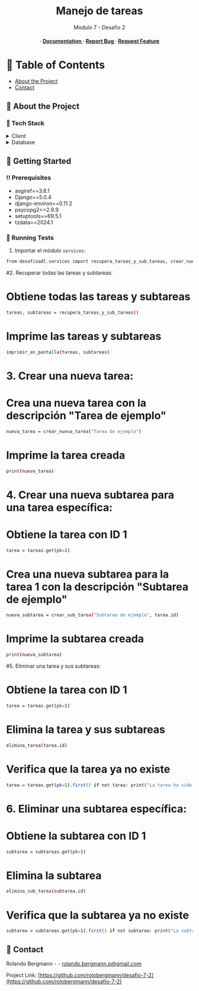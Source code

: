 <div align='center'>

<h1>Manejo de tareas</h1>
<p>Modulo 7 - Desafio 2</p>

<h4> <span> · </span> <a href="https://github.com/rolobergmann/desafio-7-2/blob/master/README.md"> Documentation </a> <span> · </span> <a href="https://github.com/rolobergmann/desafio-7-2/issues"> Report Bug </a> <span> · </span> <a href="https://github.com/rolobergmann/desafio-7-2/issues"> Request Feature </a> </h4>


</div>

# :notebook_with_decorative_cover: Table of Contents

- [About the Project](#star2-about-the-project)
- [Contact](#handshake-contact)


## :star2: About the Project
### :space_invader: Tech Stack
<details> <summary>Client</summary> <ul>
<li><a href="">Django</a></li>
</ul> </details>
<details> <summary>Database</summary> <ul>
<li><a href="">postgresql</a></li>
</ul> </details>

## :toolbox: Getting Started

### :bangbang: Prerequisites

- asgiref==3.8.1
- Django==5.0.4
- django-environ==0.11.2
- psycopg2==2.9.9
- setuptools==69.5.1
- tzdata==2024.1


### :test_tube: Running Tests

1. Importar el módulo `services`:
```bash
from desafioadl.services import recupera_tareas_y_sub_tareas, crear_nueva_tarea, crear_sub_tarea, elimina_tarea, elimina_sub_tarea, imprimir_en_pantalla
```
#2. Recuperar todas las tareas y subtareas:
# Obtiene todas las tareas y subtareas
```bash
tareas, subtareas = recupera_tareas_y_sub_tareas()
```
# Imprime las tareas y subtareas
```bash
imprimir_en_pantalla(tareas, subtareas)
```
# 3. Crear una nueva tarea:
# Crea una nueva tarea con la descripción "Tarea de ejemplo"
```bash
nueva_tarea = crear_nueva_tarea("Tarea de ejemplo")
```
# Imprime la tarea creada
```bash
print(nueva_tarea)
```
# 4. Crear una nueva subtarea para una tarea específica:
# Obtiene la tarea con ID 1
```bash
tarea = tareas.get(pk=1)
```
# Crea una nueva subtarea para la tarea 1 con la descripción "Subtarea de ejemplo"
```bash
nueva_subtarea = crear_sub_tarea("Subtarea de ejemplo", tarea.id)
```
# Imprime la subtarea creada
```bash
print(nueva_subtarea)
```
#5. Eliminar una tarea y sus subtareas:
# Obtiene la tarea con ID 1
```bash
tarea = tareas.get(pk=1)
```
# Elimina la tarea y sus subtareas
```bash
elimina_tarea(tarea.id)
```
# Verifica que la tarea ya no existe
```bash
tarea = tareas.get(pk=1).first() if not tarea: print("La tarea ha sido eliminada correctamente") else: print("Error al eliminar la tarea")
```
# 6. Eliminar una subtarea específica:
# Obtiene la subtarea con ID 1
```bash
subtarea = subtareas.get(pk=1)
```
# Elimina la subtarea
```bash
elimina_sub_tarea(subtarea.id)
```
# Verifica que la subtarea ya no existe
```bash
subtarea = subtareas.get(pk=1).first() if not subtarea: print("La subtarea ha sido eliminada correctamente") else: print("Error al eliminar la subtarea")
```


## :handshake: Contact

Rolando Bergmann - - rolando.bergmann.p@gmail.com

Project Link: [https://github.com/rolobergmann/desafio-7-2](https://github.com/rolobergmann/desafio-7-2)
